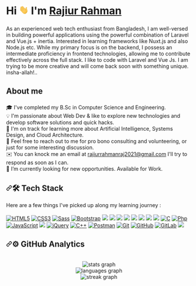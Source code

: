 <h1 align="left">Hi <img src="https://raw.githubusercontent.com/ABSphreak/ABSphreak/master/gifs/Hi.gif" height="25px" style="max-width: 100%; display: inline-block;" data-target="animated-image.originalImage"> I'm <a href="https://rajiur-rahman-raj.github.io/my_resume/" rel="nofollow" target="_blank">Rajiur Rahman</a>  </h1>

###

<p align="left">As an experienced web tech enthusiast from Bangladesh, I am well-versed in building powerful applications using the powerful combination of Laravel and Vue.js + inertia. Interested in learning frameworks  like Nuxt.js and also Node.js etc. While my primary focus is on the backend, I possess an intermediate proficiency in frontend technologies, allowing me to contribute effectively across the full stack. I like to code with Laravel and Vue Js. I am trying to be more creative and will come back soon with something unique. insha-allah!..</p>

###

<h2 align="left">About me</h2>

###

<p align="left">🎓  I've completed my B.Sc in Computer Science and Engineering.<br>💡  I'm passionate about Web Dev & like to explore new technologies and develop software solutions and quick hacks.<br>🌱  I'm on track for learning more about Artificial Intelligence, Systems Design, and Cloud Architecture.<br>💬  Feel free to reach out to me for pro bono consulting and volunteering, or just for some interesting discussion.<br>✉️  You can knock me an email at <a href="mailto:rajiurrahmanraj2021@gmail.com!">rajiurrahmanraj2021@gmail.com</a> I'll try to respond as soon as I can.<br>🔭 I’m currently looking for new opportunities. Available for Work.</p>

###
<h2 dir="auto"><a id="user-content--tech-stack" class="anchor" aria-hidden="true" tabindex="-1" href="#-tech-stack"><svg class="octicon octicon-link" viewBox="0 0 16 16" version="1.1" width="16" height="16" aria-hidden="true"><path d="m7.775 3.275 1.25-1.25a3.5 3.5 0 1 1 4.95 4.95l-2.5 2.5a3.5 3.5 0 0 1-4.95 0 .751.751 0 0 1 .018-1.042.751.751 0 0 1 1.042-.018 1.998 1.998 0 0 0 2.83 0l2.5-2.5a2.002 2.002 0 0 0-2.83-2.83l-1.25 1.25a.751.751 0 0 1-1.042-.018.751.751 0 0 1-.018-1.042Zm-4.69 9.64a1.998 1.998 0 0 0 2.83 0l1.25-1.25a.751.751 0 0 1 1.042.018.751.751 0 0 1 .018 1.042l-1.25 1.25a3.5 3.5 0 1 1-4.95-4.95l2.5-2.5a3.5 3.5 0 0 1 4.95 0 .751.751 0 0 1-.018 1.042.751.751 0 0 1-1.042.018 1.998 1.998 0 0 0-2.83 0l-2.5 2.5a1.998 1.998 0 0 0 0 2.83Z"></path></svg></a>🛠  Tech Stack</h2>
<p dir="auto">Here are a few things I've picked up along my learning journey : <br><br>
<a target="_blank" rel="noopener noreferrer nofollow" href="https://camo.githubusercontent.com/3995d00dc4f89bd036d0d8e9369d345c333a1057015f2ad3b8e75732f78f3001/68747470733a2f2f696d672e736869656c64732e696f2f62616467652f2d48544d4c352d2532334534344432373f7374796c653d666c61742d737175617265266c6f676f3d68746d6c35266c6f676f436f6c6f723d666666666666"><img src="https://camo.githubusercontent.com/3995d00dc4f89bd036d0d8e9369d345c333a1057015f2ad3b8e75732f78f3001/68747470733a2f2f696d672e736869656c64732e696f2f62616467652f2d48544d4c352d2532334534344432373f7374796c653d666c61742d737175617265266c6f676f3d68746d6c35266c6f676f436f6c6f723d666666666666" alt="HTML5" data-canonical-src="https://img.shields.io/badge/-HTML5-%23E44D27?style=flat-square&amp;logo=html5&amp;logoColor=ffffff" style="max-width: 100%;"></a> 
<a target="_blank" rel="noopener noreferrer nofollow" href="https://camo.githubusercontent.com/9dd121aeb2bc7ba631fe76ef47101cf9e5bbf5a818ee616fb604bc1bee24bae9/68747470733a2f2f696d672e736869656c64732e696f2f62616467652f2d435353332d2532333135373242363f7374796c653d666c61742d737175617265266c6f676f3d63737333"><img src="https://camo.githubusercontent.com/9dd121aeb2bc7ba631fe76ef47101cf9e5bbf5a818ee616fb604bc1bee24bae9/68747470733a2f2f696d672e736869656c64732e696f2f62616467652f2d435353332d2532333135373242363f7374796c653d666c61742d737175617265266c6f676f3d63737333" alt="CSS3" data-canonical-src="https://img.shields.io/badge/-CSS3-%231572B6?style=flat-square&amp;logo=css3" style="max-width: 100%;"></a> 
<a target="_blank" rel="noopener noreferrer nofollow" href="https://camo.githubusercontent.com/b7ff45f8e1890cf5cd7663d18a124cebfd22894db50d558ee77d40c9f69fbb51/68747470733a2f2f696d672e736869656c64732e696f2f62616467652f2d536173732d2532334343363639393f7374796c653d666c61742d737175617265266c6f676f3d73617373266c6f676f436f6c6f723d666666666666"><img src="https://camo.githubusercontent.com/b7ff45f8e1890cf5cd7663d18a124cebfd22894db50d558ee77d40c9f69fbb51/68747470733a2f2f696d672e736869656c64732e696f2f62616467652f2d536173732d2532334343363639393f7374796c653d666c61742d737175617265266c6f676f3d73617373266c6f676f436f6c6f723d666666666666" alt="Sass" data-canonical-src="https://img.shields.io/badge/-Sass-%23CC6699?style=flat-square&amp;logo=sass&amp;logoColor=ffffff" style="max-width: 100%;"></a> 
<a target="_blank" rel="noopener noreferrer nofollow" href="https://camo.githubusercontent.com/2f07ca5cbe80860c8019df51fa783b654698230cec932d59ba9dfb0a2935b684/68747470733a2f2f696d672e736869656c64732e696f2f62616467652f2d426f6f7473747261702d3536334437433f7374796c653d666c61742d737175617265266c6f676f3d426f6f747374726170"><img src="https://camo.githubusercontent.com/2f07ca5cbe80860c8019df51fa783b654698230cec932d59ba9dfb0a2935b684/68747470733a2f2f696d672e736869656c64732e696f2f62616467652f2d426f6f7473747261702d3536334437433f7374796c653d666c61742d737175617265266c6f676f3d426f6f747374726170" alt="Bootstrap" data-canonical-src="https://img.shields.io/badge/-Bootstrap-563D7C?style=flat-square&amp;logo=Bootstrap" style="max-width: 100%;"></a> 
<a target="_blank" rel="noopener noreferrer nofollow" href="https://camo.githubusercontent.com/1a75cdaa5af2a71bf869d35f33a6670f28ba3e8a893cf2f39be40d389bfe9fdf/68747470733a2f2f696d672e736869656c64732e696f2f62616467652f5461696c77696e645f4353532d3338423241433f7374796c653d666c61742d737175617265266c6f676f3d7461696c77696e642d637373266c6f676f436f6c6f723d7768697465"><img src="https://camo.githubusercontent.com/1a75cdaa5af2a71bf869d35f33a6670f28ba3e8a893cf2f39be40d389bfe9fdf/68747470733a2f2f696d672e736869656c64732e696f2f62616467652f5461696c77696e645f4353532d3338423241433f7374796c653d666c61742d737175617265266c6f676f3d7461696c77696e642d637373266c6f676f436f6c6f723d7768697465" data-canonical-src="https://img.shields.io/badge/Tailwind_CSS-38B2AC?style=flat-square&amp;logo=tailwind-css&amp;logoColor=white" style="max-width: 100%;"></a> 
<a target="_blank" rel="noopener noreferrer nofollow" href="https://camo.githubusercontent.com/689a7aef10b3c33d52111ccc21436d4f65336d88e8f94ce1eab657972ff3c81d/68747470733a2f2f696d672e736869656c64732e696f2f62616467652f2d4d7953514c2d3335343935453f7374796c653d666c61742d737175617265266c6f676f3d4d7953514c266c6f676f436f6c6f723d7768697465"><img src="https://camo.githubusercontent.com/689a7aef10b3c33d52111ccc21436d4f65336d88e8f94ce1eab657972ff3c81d/68747470733a2f2f696d672e736869656c64732e696f2f62616467652f2d4d7953514c2d3335343935453f7374796c653d666c61742d737175617265266c6f676f3d4d7953514c266c6f676f436f6c6f723d7768697465" data-canonical-src="https://img.shields.io/badge/-MySQL-35495E?style=flat-square&amp;logo=MySQL&amp;logoColor=white" style="max-width: 100%;"></a> 
<a target="_blank" rel="noopener noreferrer nofollow" href="https://camo.githubusercontent.com/c4398ec1c643792171bad9ef846bce7f4b06d1578f2263aa51c400980ae69b6b/68747470733a2f2f696d672e736869656c64732e696f2f62616467652f2d4c61726176656c2d2532334534344432373f7374796c653d666c61742d737175617265266c6f676f3d4c61726176656c266c6f676f436f6c6f723d7768697465"><img src="https://camo.githubusercontent.com/c4398ec1c643792171bad9ef846bce7f4b06d1578f2263aa51c400980ae69b6b/68747470733a2f2f696d672e736869656c64732e696f2f62616467652f2d4c61726176656c2d2532334534344432373f7374796c653d666c61742d737175617265266c6f676f3d4c61726176656c266c6f676f436f6c6f723d7768697465" data-canonical-src="https://img.shields.io/badge/-Laravel-%23E44D27?style=flat-square&amp;logo=Laravel&amp;logoColor=white" style="max-width: 100%;"></a> 
<a target="_blank" rel="noopener noreferrer nofollow" href="https://camo.githubusercontent.com/a5c301af5e64b056164feab2e58faad351e5e20bd377870a18df809999bdb125/68747470733a2f2f696d672e736869656c64732e696f2f62616467652f2d416a61782d4635353234373f7374796c653d666c61742d737175617265266c6f676f3d416a6178266c6f676f436f6c6f723d7768697465"><img src="https://camo.githubusercontent.com/a5c301af5e64b056164feab2e58faad351e5e20bd377870a18df809999bdb125/68747470733a2f2f696d672e736869656c64732e696f2f62616467652f2d416a61782d4635353234373f7374796c653d666c61742d737175617265266c6f676f3d416a6178266c6f676f436f6c6f723d7768697465" data-canonical-src="https://img.shields.io/badge/-Ajax-F55247?style=flat-square&amp;logo=Ajax&amp;logoColor=white" style="max-width: 100%;"></a> 
<a target="_blank" rel="noopener noreferrer nofollow" href="https://camo.githubusercontent.com/7be3a022d85145cfb949256e0206e06cf4c0f8892788f6b698bb330ed0ffe133/68747470733a2f2f696d672e736869656c64732e696f2f62616467652f5675652e6a732d3335343935453f7374796c653d666c61742d737175617265266c6f676f3d7675652e6a73266c6f676f436f6c6f723d344643303844"><img src="https://camo.githubusercontent.com/7be3a022d85145cfb949256e0206e06cf4c0f8892788f6b698bb330ed0ffe133/68747470733a2f2f696d672e736869656c64732e696f2f62616467652f5675652e6a732d3335343935453f7374796c653d666c61742d737175617265266c6f676f3d7675652e6a73266c6f676f436f6c6f723d344643303844" data-canonical-src="https://img.shields.io/badge/Vue.js-35495E?style=flat-square&amp;logo=vue.js&amp;logoColor=4FC08D" style="max-width: 100%;"></a> 
<a target="_blank" rel="noopener noreferrer nofollow" href="https://camo.githubusercontent.com/257b000427b342f7ada1beff988624985f9f6ef09871d7931a546fda97c9e002/68747470733a2f2f696d672e736869656c64732e696f2f62616467652f567565782532302d2532333135373242362e7376673f267374796c653d666c61742d737175617265266c6f676f3d7675652e6a73266c6f676f436f6c6f723d7768697465"><img src="https://camo.githubusercontent.com/257b000427b342f7ada1beff988624985f9f6ef09871d7931a546fda97c9e002/68747470733a2f2f696d672e736869656c64732e696f2f62616467652f567565782532302d2532333135373242362e7376673f267374796c653d666c61742d737175617265266c6f676f3d7675652e6a73266c6f676f436f6c6f723d7768697465" data-canonical-src="https://img.shields.io/badge/Vuex%20-%231572B6.svg?&amp;style=flat-square&amp;logo=vue.js&amp;logoColor=white" style="max-width: 100%;"></a> 
<a target="_blank" rel="noopener noreferrer nofollow" href="https://camo.githubusercontent.com/577923a8072acd9cfacd264957957789e4416897720c98f3a43d2063bb490025/68747470733a2f2f696d672e736869656c64732e696f2f62616467652f567565746966792532302d2532333135373242362e7376673f267374796c653d666c61742d737175617265266c6f676f3d76756574696679266c6f676f436f6c6f723d7768697465"><img src="https://camo.githubusercontent.com/577923a8072acd9cfacd264957957789e4416897720c98f3a43d2063bb490025/68747470733a2f2f696d672e736869656c64732e696f2f62616467652f567565746966792532302d2532333135373242362e7376673f267374796c653d666c61742d737175617265266c6f676f3d76756574696679266c6f676f436f6c6f723d7768697465" data-canonical-src="https://img.shields.io/badge/Vuetify%20-%231572B6.svg?&amp;style=flat-square&amp;logo=vuetify&amp;logoColor=white" style="max-width: 100%;"></a> 
<a target="_blank" rel="noopener noreferrer nofollow" href="https://camo.githubusercontent.com/68c2ca03f5205832f419db11c628eaf44ea8d4c57165ece73eb2e73b18356739/68747470733a2f2f696d672e736869656c64732e696f2f62616467652f4e7578742e6a732d3030433538453f7374796c653d666c61742d737175617265266c6f676f3d6e757874646f746a73266c6f676f436f6c6f723d7768697465"><img src="https://camo.githubusercontent.com/68c2ca03f5205832f419db11c628eaf44ea8d4c57165ece73eb2e73b18356739/68747470733a2f2f696d672e736869656c64732e696f2f62616467652f4e7578742e6a732d3030433538453f7374796c653d666c61742d737175617265266c6f676f3d6e757874646f746a73266c6f676f436f6c6f723d7768697465" data-canonical-src="https://img.shields.io/badge/Nuxt.js-00C58E?style=flat-square&amp;logo=nuxtdotjs&amp;logoColor=white" style="max-width: 100%;"></a> 
<a target="_blank" rel="noopener noreferrer nofollow" href="https://camo.githubusercontent.com/21866b82070ac75898ba209fbfd2d07b1dd0c734e9057d9090f5e8f5d6160c71/68747470733a2f2f696d672e736869656c64732e696f2f62616467652f2d432d4138423943433f7374796c653d666c61742d737175617265266c6f676f3d63266c6f676f436f6c6f723d666666666666"><img src="https://camo.githubusercontent.com/21866b82070ac75898ba209fbfd2d07b1dd0c734e9057d9090f5e8f5d6160c71/68747470733a2f2f696d672e736869656c64732e696f2f62616467652f2d432d4138423943433f7374796c653d666c61742d737175617265266c6f676f3d63266c6f676f436f6c6f723d666666666666" alt="C" data-canonical-src="https://img.shields.io/badge/-C-A8B9CC?style=flat-square&amp;logo=c&amp;logoColor=ffffff" style="max-width: 100%;"></a> 
<a target="_blank" rel="noopener noreferrer nofollow" href="https://camo.githubusercontent.com/8f2f706f7bc4f54c6a498884542f7ec4e5135c2a0e7b448df5263292b64590d5/68747470733a2f2f696d672e736869656c64732e696f2f62616467652f2d7068702d3339343938393f7374796c653d666c61742d737175617265266c6f676f3d706870"><img src="https://camo.githubusercontent.com/8f2f706f7bc4f54c6a498884542f7ec4e5135c2a0e7b448df5263292b64590d5/68747470733a2f2f696d672e736869656c64732e696f2f62616467652f2d7068702d3339343938393f7374796c653d666c61742d737175617265266c6f676f3d706870" alt="Php" data-canonical-src="https://img.shields.io/badge/-php-394989?style=flat-square&amp;logo=php" style="max-width: 100%;"></a> 
<a target="_blank" rel="noopener noreferrer nofollow" href="https://camo.githubusercontent.com/7b54e1c71111f811613cf960de1d7de8491a96c62f12b67c5b04afe102143636/68747470733a2f2f696d672e736869656c64732e696f2f62616467652f2d4a6176615363726970742d2532334637444631433f7374796c653d666c61742d737175617265266c6f676f3d6a617661736372697074266c6f676f436f6c6f723d303030303030266c6162656c436f6c6f723d25323346374446314326636f6c6f723d253233464643453541"><img src="https://camo.githubusercontent.com/7b54e1c71111f811613cf960de1d7de8491a96c62f12b67c5b04afe102143636/68747470733a2f2f696d672e736869656c64732e696f2f62616467652f2d4a6176615363726970742d2532334637444631433f7374796c653d666c61742d737175617265266c6f676f3d6a617661736372697074266c6f676f436f6c6f723d303030303030266c6162656c436f6c6f723d25323346374446314326636f6c6f723d253233464643453541" alt="JavaScript" data-canonical-src="https://img.shields.io/badge/-JavaScript-%23F7DF1C?style=flat-square&amp;logo=javascript&amp;logoColor=000000&amp;labelColor=%23F7DF1C&amp;color=%23FFCE5A" style="max-width: 100%;"></a> 
<a target="_blank" rel="noopener noreferrer nofollow" href="https://camo.githubusercontent.com/140b674653ba667c0a16ccc90af42ccf9af3e539a1887495d5141b87bc2db0c3/68747470733a2f2f696d672e736869656c64732e696f2f62616467652f576f726470726573732532302d2532333135373242362e7376673f267374796c653d666c61742d737175617265266c6f676f3d776f72647072657373266c6f676f436f6c6f723d7768697465"><img src="https://camo.githubusercontent.com/140b674653ba667c0a16ccc90af42ccf9af3e539a1887495d5141b87bc2db0c3/68747470733a2f2f696d672e736869656c64732e696f2f62616467652f576f726470726573732532302d2532333135373242362e7376673f267374796c653d666c61742d737175617265266c6f676f3d776f72647072657373266c6f676f436f6c6f723d7768697465" data-canonical-src="https://img.shields.io/badge/Wordpress%20-%231572B6.svg?&amp;style=flat-square&amp;logo=wordpress&amp;logoColor=white" style="max-width: 100%;"></a> 
<a target="_blank" rel="noopener noreferrer nofollow" href="https://camo.githubusercontent.com/b7d88da17ae845a4e2140a1b089f3a01e9d65aa2611e57c44975b7da2b5d0ea0/68747470733a2f2f696d672e736869656c64732e696f2f62616467652f6a51756572792d3037363941443f7374796c653d666c61742d737175617265266c6f676f3d6a7175657279266c6f676f436f6c6f723d7768697465"><img src="https://camo.githubusercontent.com/b7d88da17ae845a4e2140a1b089f3a01e9d65aa2611e57c44975b7da2b5d0ea0/68747470733a2f2f696d672e736869656c64732e696f2f62616467652f6a51756572792d3037363941443f7374796c653d666c61742d737175617265266c6f676f3d6a7175657279266c6f676f436f6c6f723d7768697465" alt="jQuery" data-canonical-src="https://img.shields.io/badge/jQuery-0769AD?style=flat-square&amp;logo=jquery&amp;logoColor=white" style="max-width: 100%;"></a> 
<a target="_blank" rel="noopener noreferrer nofollow" href="https://camo.githubusercontent.com/9a931762b92db363b196e167e4a2cad6250c73159ccda6d600171017e700f26f/68747470733a2f2f696d672e736869656c64732e696f2f62616467652f432532422532422d3030353939433f7374796c653d666c61742d737175617265266c6f676f3d63253242253242266c6f676f436f6c6f723d7768697465"><img src="https://camo.githubusercontent.com/9a931762b92db363b196e167e4a2cad6250c73159ccda6d600171017e700f26f/68747470733a2f2f696d672e736869656c64732e696f2f62616467652f432532422532422d3030353939433f7374796c653d666c61742d737175617265266c6f676f3d63253242253242266c6f676f436f6c6f723d7768697465" alt="C++" data-canonical-src="https://img.shields.io/badge/C%2B%2B-00599C?style=flat-square&amp;logo=c%2B%2B&amp;logoColor=white" style="max-width: 100%;"></a> 
<a target="_blank" rel="noopener noreferrer nofollow" href="https://camo.githubusercontent.com/3b43ed2ba79d2b51ba6f6e59923927041f07b92f42b7e0bb2b930576c9a25991/68747470733a2f2f696d672e736869656c64732e696f2f62616467652f506f73746d616e2d7265643f7374796c653d666c61742d737175617265266c6f676f3d706f73746d616e"><img src="https://camo.githubusercontent.com/3b43ed2ba79d2b51ba6f6e59923927041f07b92f42b7e0bb2b930576c9a25991/68747470733a2f2f696d672e736869656c64732e696f2f62616467652f506f73746d616e2d7265643f7374796c653d666c61742d737175617265266c6f676f3d706f73746d616e" alt="Postman" data-canonical-src="https://img.shields.io/badge/Postman-red?style=flat-square&amp;logo=postman" style="max-width: 100%;"></a> 
<a target="_blank" rel="noopener noreferrer nofollow" href="https://camo.githubusercontent.com/664ee2c5253629bedbeeef095dac1fb62d0e7562ca8f32d1219ec93a1a54d73b/68747470733a2f2f696d672e736869656c64732e696f2f62616467652f2d4769742d3335343935453f7374796c653d666c6174266c6f676f3d676974"><img src="https://camo.githubusercontent.com/664ee2c5253629bedbeeef095dac1fb62d0e7562ca8f32d1219ec93a1a54d73b/68747470733a2f2f696d672e736869656c64732e696f2f62616467652f2d4769742d3335343935453f7374796c653d666c6174266c6f676f3d676974" alt="Git" data-canonical-src="https://img.shields.io/badge/-Git-35495E?style=flat&amp;logo=git" style="max-width: 100%;"></a> 
<a target="_blank" rel="noopener noreferrer nofollow" href="https://camo.githubusercontent.com/bfb387c526ce5fcbc541f26c3a0c26de25907d2080764e26b446df4181a7e1f4/68747470733a2f2f696d672e736869656c64732e696f2f62616467652f2d4769744875622d3431343134313f7374796c653d666c61742d737175617265266c6f676f3d676974687562"><img src="https://camo.githubusercontent.com/bfb387c526ce5fcbc541f26c3a0c26de25907d2080764e26b446df4181a7e1f4/68747470733a2f2f696d672e736869656c64732e696f2f62616467652f2d4769744875622d3431343134313f7374796c653d666c61742d737175617265266c6f676f3d676974687562" alt="GitHub" data-canonical-src="https://img.shields.io/badge/-GitHub-414141?style=flat-square&amp;logo=github" style="max-width: 100%;"></a> 
<a target="_blank" rel="noopener noreferrer nofollow" href="https://camo.githubusercontent.com/fe0cbdf6eddffba074e97bf381e3b5b82c650f752955aafaecefe010b97e00e5/68747470733a2f2f696d672e736869656c64732e696f2f62616467652f2d4769744c61622d4632393131313f7374796c653d666c61742d737175617265266c6f676f3d6769746c6162"><img src="https://camo.githubusercontent.com/fe0cbdf6eddffba074e97bf381e3b5b82c650f752955aafaecefe010b97e00e5/68747470733a2f2f696d672e736869656c64732e696f2f62616467652f2d4769744c61622d4632393131313f7374796c653d666c61742d737175617265266c6f676f3d6769746c6162" alt="GitLab" data-canonical-src="https://img.shields.io/badge/-GitLab-F29111?style=flat-square&amp;logo=gitlab" style="max-width: 100%;"></a> 
<a target="_blank" rel="noopener noreferrer nofollow" href="https://camo.githubusercontent.com/331174b5f846b68009de4f5bcebf1cd6a91ee8962c359027396392b660b07720/68747470733a2f2f696d672e736869656c64732e696f2f62616467652f2d56697375616c25323053747564696f253230436f64652d3030374143433f7374796c653d666c61742d737175617265266c6f676f3d56697375616c25323053747564696f253230436f6465266c6f676f436f6c6f723d7768697465"><img src="https://camo.githubusercontent.com/331174b5f846b68009de4f5bcebf1cd6a91ee8962c359027396392b660b07720/68747470733a2f2f696d672e736869656c64732e696f2f62616467652f2d56697375616c25323053747564696f253230436f64652d3030374143433f7374796c653d666c61742d737175617265266c6f676f3d56697375616c25323053747564696f253230436f6465266c6f676f436f6c6f723d7768697465" data-canonical-src="https://img.shields.io/badge/-Visual%20Studio%20Code-007ACC?style=flat-square&amp;logo=Visual%20Studio%20Code&amp;logoColor=white" style="max-width: 100%;"></a> </p>
<h2 dir="auto"><a id="user-content-️-github-analytics" class="anchor" aria-hidden="true" tabindex="-1" href="#️-github-analytics"><svg class="octicon octicon-link" viewBox="0 0 16 16" version="1.1" width="16" height="16" aria-hidden="true"><path d="m7.775 3.275 1.25-1.25a3.5 3.5 0 1 1 4.95 4.95l-2.5 2.5a3.5 3.5 0 0 1-4.95 0 .751.751 0 0 1 .018-1.042.751.751 0 0 1 1.042-.018 1.998 1.998 0 0 0 2.83 0l2.5-2.5a2.002 2.002 0 0 0-2.83-2.83l-1.25 1.25a.751.751 0 0 1-1.042-.018.751.751 0 0 1-.018-1.042Zm-4.69 9.64a1.998 1.998 0 0 0 2.83 0l1.25-1.25a.751.751 0 0 1 1.042.018.751.751 0 0 1 .018 1.042l-1.25 1.25a3.5 3.5 0 1 1-4.95-4.95l2.5-2.5a3.5 3.5 0 0 1 4.95 0 .751.751 0 0 1-.018 1.042.751.751 0 0 1-1.042.018 1.998 1.998 0 0 0-2.83 0l-2.5 2.5a1.998 1.998 0 0 0 0 2.83Z"></path></svg></a>⚙️  GitHub Analytics</h2>
<br clear="both">

<div align="center">
  <img src="https://github-readme-stats.vercel.app/api?username=Rajiur-Rahman-Raj&hide_title=false&hide_rank=false&show_icons=true&include_all_commits=true&count_private=true&disable_animations=false&theme=dracula&locale=en&hide_border=false&order=1" height="150" alt="stats graph" /> <br>
  <img src="https://github-readme-stats.vercel.app/api/top-langs?username=Rajiur-Rahman-Raj&locale=en&hide_title=false&layout=compact&card_width=320&langs_count=6&theme=dark&hide_border=false&order=2&custom_title=Most%20Used%20Languages" height="150" alt="languages graph" /> <br>
  <img src="https://streak-stats.demolab.com?user=Rajiur-Rahman-Raj&locale=en&mode=daily&theme=dracula&hide_border=false&border_radius=5&order=3" height="150" alt="streak graph"  />
</div>

###
